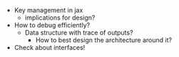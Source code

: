 - Key management in jax
    - implications for design?
- How to debug efficiently?
    - Data structure with trace of outputs?
        - How to best design the architecture around it?
- Check about interfaces!